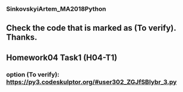 ### SinkovskyiArtem_MA2018Python

## Сheck the code that is marked as (To verify). Thanks.

## Homework04 Task1 (H04-T1)
### option (To verify): https://py3.codeskulptor.org/#user302_ZGJfSBIybr_3.py